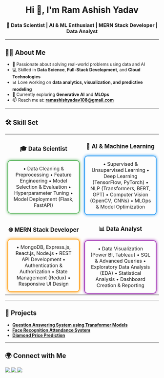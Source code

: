 <h1 align="center">Hi 👋, I'm Ram Ashish Yadav</h1>
<h3 align="center">🚀 Data Scientist | AI & ML Enthusiast | MERN Stack Developer | Data Analyst</h3>

---

## 🧑‍💻 About Me  
- 🎯 Passionate about solving real-world problems using data and AI  
- 💻 Skilled in **Data Science**, **Full-Stack Development**, and **Cloud Technologies**  
- 📊 Love working on **data analytics, visualization, and predictive modeling**  
- 🌱 Currently exploring **Generative AI** and **MLOps**  
- 📫 Reach me at: **ramashishyadav108@gmail.com**  

---

## 🛠 Skill Set  

<table>
<tr>
<td align="center" width="50%">
  
### 🎓 Data Scientist  
<div style="border: 2px solid #4CAF50; padding: 15px; border-radius: 10px; box-shadow: 0px 0px 10px #4CAF50;">
• Data Cleaning & Preprocessing  
• Feature Engineering  
• Model Selection & Evaluation  
• Hyperparameter Tuning  
• Model Deployment (Flask, FastAPI)  
</div>

</td>
<td align="center" width="50%">
  
### 🤖 AI & Machine Learning  
<div style="border: 2px solid #2196F3; padding: 15px; border-radius: 10px; box-shadow: 0px 0px 10px #2196F3;">
• Supervised & Unsupervised Learning  
• Deep Learning (TensorFlow, PyTorch)  
• NLP (Transformers, BERT, GPT)  
• Computer Vision (OpenCV, CNNs)  
• MLOps & Model Optimization  
</div>

</td>
</tr>
<tr>
<td align="center" width="50%">
  
### 🌐 MERN Stack Developer  
<div style="border: 2px solid #FF9800; padding: 15px; border-radius: 10px; box-shadow: 0px 0px 10px #FF9800;">
• MongoDB, Express.js, React.js, Node.js  
• REST API Development  
• Authentication & Authorization  
• State Management (Redux)  
• Responsive UI Design  
</div>

</td>
<td align="center" width="50%">
  
### 📊 Data Analyst  
<div style="border: 2px solid #9C27B0; padding: 15px; border-radius: 10px; box-shadow: 0px 0px 10px #9C27B0;">
• Data Visualization (Power BI, Tableau)  
• SQL & Advanced Queries  
• Exploratory Data Analysis (EDA)  
• Statistical Analysis  
• Dashboard Creation & Reporting  
</div>

</td>
</tr>
</table>

---

## 📌 Projects  
- [**Question Answering System using Transformer Models**](https://github.com/ramashishyadav108/Question-Answering-System-using-Transformer-Models)  
- [**Face Recognition Attendance System**](https://github.com/ramashishyadav108)  
- [**Diamond Price Prediction**](https://github.com/ramashishyadav108)  

---

## 🌍 Connect with Me  
<p align="left">
<a href="https://www.linkedin.com/in/ramashishyadav108" target="_blank">
<img src="https://img.shields.io/badge/LinkedIn-%230077B5.svg?&style=for-the-badge&logo=linkedin&logoColor=white"/>
</a>
<a href="mailto:ramashishyadav108@gmail.com">
<img src="https://img.shields.io/badge/Email-D14836?style=for-the-badge&logo=gmail&logoColor=white"/>
</a>
<a href="https://github.com/ramashishyadav108" target="_blank">
<img src="https://img.shields.io/badge/GitHub-%23121011.svg?&style=for-the-badge&logo=github&logoColor=white"/>
</a>
</p>
